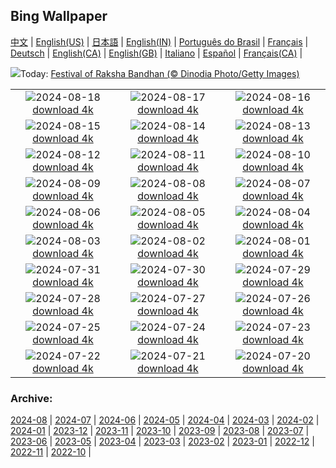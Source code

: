 ## Bing Wallpaper
[中文](README.md) |                     [English(US)](en-US.md) |                     [日本語](ja-JP.md) |                     [English(IN)](en-IN.md) |                     [Português do Brasil](pt-BR.md) |                     [Français](fr-FR.md) |                     [Deutsch](de-DE.md) |                     [English(CA)](en-CA.md) |                     [English(GB)](en-GB.md) |                     [Italiano](it-IT.md) |                     [Español](es-ES.md) |                     [Français(CA)](fr-CA.md) |                    

![](https://www.bing.com/th?id=OHR.FestivalRakhi_EN-IN9632575091_UHD.jpg&w=1000)Today: [Festival of Raksha Bandhan (© Dinodia Photo/Getty Images)](https://www.bing.com/th?id=OHR.FestivalRakhi_EN-IN9632575091_UHD.jpg)

|      |      |      |
| :----: | :----: | :----: |
|![](https://www.bing.com/th?id=OHR.HuntingtonBeach_EN-IN9332234048_UHD.jpg&pid=hp&w=384&h=216&rs=1&c=4)2024-08-18 [download 4k](https://www.bing.com/th?id=OHR.HuntingtonBeach_EN-IN9332234048_UHD.jpg)|![](https://www.bing.com/th?id=OHR.AlfanzinaLighthouse_EN-IN9099733197_UHD.jpg&pid=hp&w=384&h=216&rs=1&c=4)2024-08-17 [download 4k](https://www.bing.com/th?id=OHR.AlfanzinaLighthouse_EN-IN9099733197_UHD.jpg)|![](https://www.bing.com/th?id=OHR.JapanRollerCoaster_EN-IN8774755618_UHD.jpg&pid=hp&w=384&h=216&rs=1&c=4)2024-08-16 [download 4k](https://www.bing.com/th?id=OHR.JapanRollerCoaster_EN-IN8774755618_UHD.jpg)|
|![](https://www.bing.com/th?id=OHR.RedFortID_EN-IN8417084718_UHD.jpg&pid=hp&w=384&h=216&rs=1&c=4)2024-08-15 [download 4k](https://www.bing.com/th?id=OHR.RedFortID_EN-IN8417084718_UHD.jpg)|![](https://www.bing.com/th?id=OHR.WatarrkaLizard_EN-IN4528148622_UHD.jpg&pid=hp&w=384&h=216&rs=1&c=4)2024-08-14 [download 4k](https://www.bing.com/th?id=OHR.WatarrkaLizard_EN-IN4528148622_UHD.jpg)|![](https://www.bing.com/th?id=OHR.DugiOtokCroatia_EN-IN7497189787_UHD.jpg&pid=hp&w=384&h=216&rs=1&c=4)2024-08-13 [download 4k](https://www.bing.com/th?id=OHR.DugiOtokCroatia_EN-IN7497189787_UHD.jpg)|
|![](https://www.bing.com/th?id=OHR.ElephantsAmboseli_EN-IN6966931510_UHD.jpg&pid=hp&w=384&h=216&rs=1&c=4)2024-08-12 [download 4k](https://www.bing.com/th?id=OHR.ElephantsAmboseli_EN-IN6966931510_UHD.jpg)|![](https://www.bing.com/th?id=OHR.TofinoVancouver_EN-IN6327643260_UHD.jpg&pid=hp&w=384&h=216&rs=1&c=4)2024-08-11 [download 4k](https://www.bing.com/th?id=OHR.TofinoVancouver_EN-IN6327643260_UHD.jpg)|![](https://www.bing.com/th?id=OHR.JoshuaTreeNP_EN-IN4447271729_UHD.jpg&pid=hp&w=384&h=216&rs=1&c=4)2024-08-10 [download 4k](https://www.bing.com/th?id=OHR.JoshuaTreeNP_EN-IN4447271729_UHD.jpg)|
|![](https://www.bing.com/th?id=OHR.HangCave_EN-IN5640527051_UHD.jpg&pid=hp&w=384&h=216&rs=1&c=4)2024-08-09 [download 4k](https://www.bing.com/th?id=OHR.HangCave_EN-IN5640527051_UHD.jpg)|![](https://www.bing.com/th?id=OHR.SpottedOwlet_EN-IN6300276493_UHD.jpg&pid=hp&w=384&h=216&rs=1&c=4)2024-08-08 [download 4k](https://www.bing.com/th?id=OHR.SpottedOwlet_EN-IN6300276493_UHD.jpg)|![](https://www.bing.com/th?id=OHR.MichiganLighthouse_EN-IN5667907086_UHD.jpg&pid=hp&w=384&h=216&rs=1&c=4)2024-08-07 [download 4k](https://www.bing.com/th?id=OHR.MichiganLighthouse_EN-IN5667907086_UHD.jpg)|
|![](https://www.bing.com/th?id=OHR.MolokiniHawaii_EN-IN4587072198_UHD.jpg&pid=hp&w=384&h=216&rs=1&c=4)2024-08-06 [download 4k](https://www.bing.com/th?id=OHR.MolokiniHawaii_EN-IN4587072198_UHD.jpg)|![](https://www.bing.com/th?id=OHR.HertfordshireLavender_EN-IN4194143744_UHD.jpg&pid=hp&w=384&h=216&rs=1&c=4)2024-08-05 [download 4k](https://www.bing.com/th?id=OHR.HertfordshireLavender_EN-IN4194143744_UHD.jpg)|![](https://www.bing.com/th?id=OHR.ImpalaOxpecker_EN-IN3497314730_UHD.jpg&pid=hp&w=384&h=216&rs=1&c=4)2024-08-04 [download 4k](https://www.bing.com/th?id=OHR.ImpalaOxpecker_EN-IN3497314730_UHD.jpg)|
|![](https://www.bing.com/th?id=OHR.WulongKarst_EN-IN3139596004_UHD.jpg&pid=hp&w=384&h=216&rs=1&c=4)2024-08-03 [download 4k](https://www.bing.com/th?id=OHR.WulongKarst_EN-IN3139596004_UHD.jpg)|![](https://www.bing.com/th?id=OHR.TrunkBay_EN-IN2631653470_UHD.jpg&pid=hp&w=384&h=216&rs=1&c=4)2024-08-02 [download 4k](https://www.bing.com/th?id=OHR.TrunkBay_EN-IN2631653470_UHD.jpg)|![](https://www.bing.com/th?id=OHR.KaptaiLake_EN-IN2191483743_UHD.jpg&pid=hp&w=384&h=216&rs=1&c=4)2024-08-01 [download 4k](https://www.bing.com/th?id=OHR.KaptaiLake_EN-IN2191483743_UHD.jpg)|
|![](https://www.bing.com/th?id=OHR.HoodoosBryce_EN-IN0026851942_UHD.jpg&pid=hp&w=384&h=216&rs=1&c=4)2024-07-31 [download 4k](https://www.bing.com/th?id=OHR.HoodoosBryce_EN-IN0026851942_UHD.jpg)|![](https://www.bing.com/th?id=OHR.GimignanoTuscany_EN-IN4247147407_UHD.jpg&pid=hp&w=384&h=216&rs=1&c=4)2024-07-30 [download 4k](https://www.bing.com/th?id=OHR.GimignanoTuscany_EN-IN4247147407_UHD.jpg)|![](https://www.bing.com/th?id=OHR.CorbettTigers_EN-IN5057550276_UHD.jpg&pid=hp&w=384&h=216&rs=1&c=4)2024-07-29 [download 4k](https://www.bing.com/th?id=OHR.CorbettTigers_EN-IN5057550276_UHD.jpg)|
|![](https://www.bing.com/th?id=OHR.BeachHutsSweden_EN-IN3846650845_UHD.jpg&pid=hp&w=384&h=216&rs=1&c=4)2024-07-28 [download 4k](https://www.bing.com/th?id=OHR.BeachHutsSweden_EN-IN3846650845_UHD.jpg)|![](https://www.bing.com/th?id=OHR.RhinelandVineyards_EN-IN4193963890_UHD.jpg&pid=hp&w=384&h=216&rs=1&c=4)2024-07-27 [download 4k](https://www.bing.com/th?id=OHR.RhinelandVineyards_EN-IN4193963890_UHD.jpg)|![](https://www.bing.com/th?id=OHR.KargilMemorial_EN-IN8142573327_UHD.jpg&pid=hp&w=384&h=216&rs=1&c=4)2024-07-26 [download 4k](https://www.bing.com/th?id=OHR.KargilMemorial_EN-IN8142573327_UHD.jpg)|
|![](https://www.bing.com/th?id=OHR.SmokyMountainTrail_EN-IN0121082113_UHD.jpg&pid=hp&w=384&h=216&rs=1&c=4)2024-07-25 [download 4k](https://www.bing.com/th?id=OHR.SmokyMountainTrail_EN-IN0121082113_UHD.jpg)|![](https://www.bing.com/th?id=OHR.SheepCousins_EN-IN5841559829_UHD.jpg&pid=hp&w=384&h=216&rs=1&c=4)2024-07-24 [download 4k](https://www.bing.com/th?id=OHR.SheepCousins_EN-IN5841559829_UHD.jpg)|![](https://www.bing.com/th?id=OHR.MethoniCastle_EN-IN6995431738_UHD.jpg&pid=hp&w=384&h=216&rs=1&c=4)2024-07-23 [download 4k](https://www.bing.com/th?id=OHR.MethoniCastle_EN-IN6995431738_UHD.jpg)|
|![](https://www.bing.com/th?id=OHR.ElloraCavesMH_EN-IN9734367387_UHD.jpg&pid=hp&w=384&h=216&rs=1&c=4)2024-07-22 [download 4k](https://www.bing.com/th?id=OHR.ElloraCavesMH_EN-IN9734367387_UHD.jpg)|![](https://www.bing.com/th?id=OHR.ZanzibarBoats_EN-IN4365742596_UHD.jpg&pid=hp&w=384&h=216&rs=1&c=4)2024-07-21 [download 4k](https://www.bing.com/th?id=OHR.ZanzibarBoats_EN-IN4365742596_UHD.jpg)|![](https://www.bing.com/th?id=OHR.MineralMoon_EN-IN9361063674_UHD.jpg&pid=hp&w=384&h=216&rs=1&c=4)2024-07-20 [download 4k](https://www.bing.com/th?id=OHR.MineralMoon_EN-IN9361063674_UHD.jpg)|


### Archive:
[2024-08](archive/en-IN/202408/README.md) | [2024-07](archive/en-IN/202407/README.md) | [2024-06](archive/en-IN/202406/README.md) | [2024-05](archive/en-IN/202405/README.md) | [2024-04](archive/en-IN/202404/README.md) | [2024-03](archive/en-IN/202403/README.md) | [2024-02](archive/en-IN/202402/README.md) | [2024-01](archive/en-IN/202401/README.md) | [2023-12](archive/en-IN/202312/README.md) | [2023-11](archive/en-IN/202311/README.md) | [2023-10](archive/en-IN/202310/README.md) | [2023-09](archive/en-IN/202309/README.md) | [2023-08](archive/en-IN/202308/README.md) | [2023-07](archive/en-IN/202307/README.md) | [2023-06](archive/en-IN/202306/README.md) | [2023-05](archive/en-IN/202305/README.md) | [2023-04](archive/en-IN/202304/README.md) | [2023-03](archive/en-IN/202303/README.md) | [2023-02](archive/en-IN/202302/README.md) | [2023-01](archive/en-IN/202301/README.md) | [2022-12](archive/en-IN/202212/README.md) | [2022-11](archive/en-IN/202211/README.md) | [2022-10](archive/en-IN/202210/README.md) | 